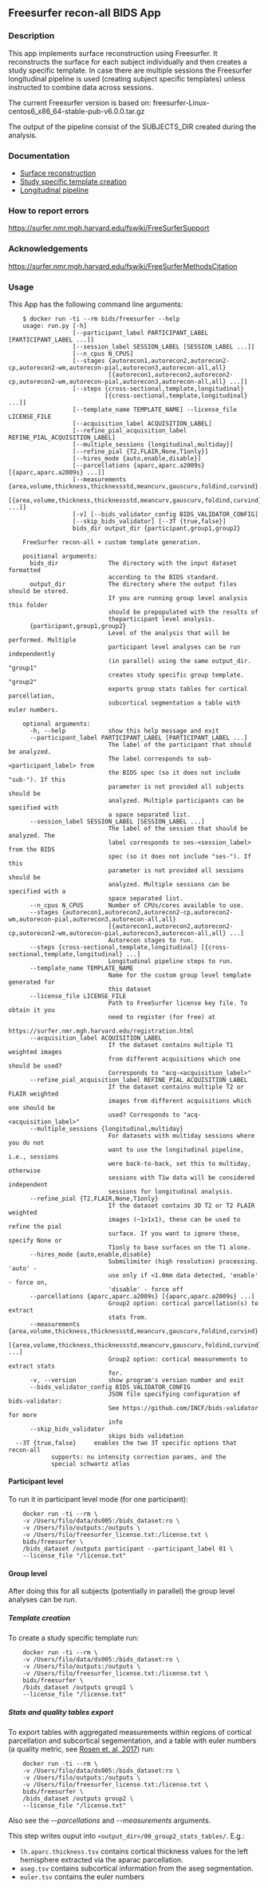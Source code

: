 ## Freesurfer recon-all BIDS App

### Description
This app implements surface reconstruction using Freesurfer. It reconstructs the surface for each subject individually and then
creates a study specific template. In case there are multiple sessions the Freesurfer longitudinal pipeline is used (creating subject specific templates) unless instructed to combine data across sessions.

The current Freesurfer version is based on: freesurfer-Linux-centos6_x86_64-stable-pub-v6.0.0.tar.gz

The output of the pipeline consist of the SUBJECTS_DIR created during the analysis.

### Documentation
 - [Surface reconstruction](https://surfer.nmr.mgh.harvard.edu/fswiki/recon-all)
 - [Study specific template creation](https://surfer.nmr.mgh.harvard.edu/fswiki/SurfaceRegAndTemplates#CreatingaregistrationtemplateinitializedwithFreeSurfertemplate.28DG.29)
 - [Longitudinal pipeline](https://surfer.nmr.mgh.harvard.edu/fswiki/LongitudinalProcessing)

### How to report errors
https://surfer.nmr.mgh.harvard.edu/fswiki/FreeSurferSupport

### Acknowledgements
https://surfer.nmr.mgh.harvard.edu/fswiki/FreeSurferMethodsCitation

### Usage
This App has the following command line arguments:


        $ docker run -ti --rm bids/freesurfer --help
        usage: run.py [-h]
                      [--participant_label PARTICIPANT_LABEL [PARTICIPANT_LABEL ...]]
                      [--session_label SESSION_LABEL [SESSION_LABEL ...]]
                      [--n_cpus N_CPUS]
                      [--stages {autorecon1,autorecon2,autorecon2-cp,autorecon2-wm,autorecon-pial,autorecon3,autorecon-all,all}
                                [{autorecon1,autorecon2,autorecon2-cp,autorecon2-wm,autorecon-pial,autorecon3,autorecon-all,all} ...]]
                      [--steps {cross-sectional,template,longitudinal}
                               [{cross-sectional,template,longitudinal} ...]]
                      [--template_name TEMPLATE_NAME] --license_file LICENSE_FILE
                      [--acquisition_label ACQUISITION_LABEL]
                      [--refine_pial_acquisition_label REFINE_PIAL_ACQUISITION_LABEL]
                      [--multiple_sessions {longitudinal,multiday}]
                      [--refine_pial {T2,FLAIR,None,T1only}]
                      [--hires_mode {auto,enable,disable}]
                      [--parcellations {aparc,aparc.a2009s} [{aparc,aparc.a2009s} ...]]
                      [--measurements {area,volume,thickness,thicknessstd,meancurv,gauscurv,foldind,curvind}
                                      [{area,volume,thickness,thicknessstd,meancurv,gauscurv,foldind,curvind} ...]]
                      [-v] [--bids_validator_config BIDS_VALIDATOR_CONFIG]
                      [--skip_bids_validator] [--3T {true,false}]
                      bids_dir output_dir {participant,group1,group2}

        FreeSurfer recon-all + custom template generation.

        positional arguments:
          bids_dir              The directory with the input dataset formatted
                                according to the BIDS standard.
          output_dir            The directory where the output files should be stored.
                                If you are running group level analysis this folder
                                should be prepopulated with the results of
                                theparticipant level analysis.
          {participant,group1,group2}
                                Level of the analysis that will be performed. Multiple
                                participant level analyses can be run independently
                                (in parallel) using the same output_dir. "group1"
                                creates study specific group template. "group2"
                                exports group stats tables for cortical parcellation,
                                subcortical segmentation a table with euler numbers.

        optional arguments:
          -h, --help            show this help message and exit
          --participant_label PARTICIPANT_LABEL [PARTICIPANT_LABEL ...]
                                The label of the participant that should be analyzed.
                                The label corresponds to sub-<participant_label> from
                                the BIDS spec (so it does not include "sub-"). If this
                                parameter is not provided all subjects should be
                                analyzed. Multiple participants can be specified with
                                a space separated list.
          --session_label SESSION_LABEL [SESSION_LABEL ...]
                                The label of the session that should be analyzed. The
                                label corresponds to ses-<session_label> from the BIDS
                                spec (so it does not include "ses-"). If this
                                parameter is not provided all sessions should be
                                analyzed. Multiple sessions can be specified with a
                                space separated list.
          --n_cpus N_CPUS       Number of CPUs/cores available to use.
          --stages {autorecon1,autorecon2,autorecon2-cp,autorecon2-wm,autorecon-pial,autorecon3,autorecon-all,all}
                                [{autorecon1,autorecon2,autorecon2-cp,autorecon2-wm,autorecon-pial,autorecon3,autorecon-all,all} ...]
                                Autorecon stages to run.
          --steps {cross-sectional,template,longitudinal} [{cross-sectional,template,longitudinal} ...]
                                Longitudinal pipeline steps to run.
          --template_name TEMPLATE_NAME
                                Name for the custom group level template generated for
                                this dataset
          --license_file LICENSE_FILE
                                Path to FreeSurfer license key file. To obtain it you
                                need to register (for free) at
                                https://surfer.nmr.mgh.harvard.edu/registration.html
          --acquisition_label ACQUISITION_LABEL
                                If the dataset contains multiple T1 weighted images
                                from different acquisitions which one should be used?
                                Corresponds to "acq-<acquisition_label>"
          --refine_pial_acquisition_label REFINE_PIAL_ACQUISITION_LABEL
                                If the dataset contains multiple T2 or FLAIR weighted
                                images from different acquisitions which one should be
                                used? Corresponds to "acq-<acquisition_label>"
          --multiple_sessions {longitudinal,multiday}
                                For datasets with multiday sessions where you do not
                                want to use the longitudinal pipeline, i.e., sessions
                                were back-to-back, set this to multiday, otherwise
                                sessions with T1w data will be considered independent
                                sessions for longitudinal analysis.
          --refine_pial {T2,FLAIR,None,T1only}
                                If the dataset contains 3D T2 or T2 FLAIR weighted
                                images (~1x1x1), these can be used to refine the pial
                                surface. If you want to ignore these, specify None or
                                T1only to base surfaces on the T1 alone.
          --hires_mode {auto,enable,disable}
                                Submilimiter (high resolution) processing. 'auto' -
                                use only if <1.0mm data detected, 'enable' - force on,
                                'disable' - force off
          --parcellations {aparc,aparc.a2009s} [{aparc,aparc.a2009s} ...]
                                Group2 option: cortical parcellation(s) to extract
                                stats from.
          --measurements {area,volume,thickness,thicknessstd,meancurv,gauscurv,foldind,curvind}
                                [{area,volume,thickness,thicknessstd,meancurv,gauscurv,foldind,curvind} ...]
                                Group2 option: cortical measurements to extract stats
                                for.
          -v, --version         show program's version number and exit
          --bids_validator_config BIDS_VALIDATOR_CONFIG
                                JSON file specifying configuration of bids-validator:
                                See https://github.com/INCF/bids-validator for more
                                info
          --skip_bids_validator
                                skips bids validation
	  --3T {true,false}     enables the two 3T specific options that recon-all
	  			supports: nu intensity correction params, and the 
				special schwartz atlas

#### Participant level
To run it in participant level mode (for one participant):

		docker run -ti --rm \
		-v /Users/filo/data/ds005:/bids_dataset:ro \
		-v /Users/filo/outputs:/outputs \
		-v /Users/filo/freesurfer_license.txt:/license.txt \
		bids/freesurfer \
		/bids_dataset /outputs participant --participant_label 01 \
		--license_file "/license.txt"


#### Group level
After doing this for all subjects (potentially in parallel) the
group level analyses can be run.

##### Template creation
To create a study specific template run:

		docker run -ti --rm \
		-v /Users/filo/data/ds005:/bids_dataset:ro \
		-v /Users/filo/outputs:/outputs \
		-v /Users/filo/freesurfer_license.txt:/license.txt \
		bids/freesurfer \
		/bids_dataset /outputs group1 \
		--license_file "/license.txt"

##### Stats and quality tables export
To export tables with aggregated measurements within regions of
cortical parcellation and subcortical segementation, and a table with
 euler numbers (a quality metric, see
 [Rosen et. al, 2017](https://www.biorxiv.org/content/early/2017/10/01/125161))
 run:

		docker run -ti --rm \
		-v /Users/filo/data/ds005:/bids_dataset:ro \
		-v /Users/filo/outputs:/outputs \
		-v /Users/filo/freesurfer_license.txt:/license.txt \
		bids/freesurfer \
		/bids_dataset /outputs group2 \
		--license_file "/license.txt"
Also see the *--parcellations* and *--measurements* arguments.

This step writes ouput into `<output_dir>/00_group2_stats_tables/`. E.g.:

* `lh.aparc.thickness.tsv` contains cortical thickness values for the
left hemisphere extracted via the aparac parcellation.
* `aseg.tsv` contains subcortical information from the aseg segmentation.
* `euler.tsv` contains the euler numbers

